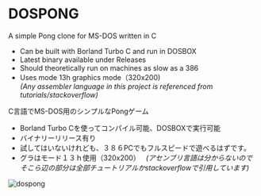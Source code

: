 # DOSPONG  
A simple Pong clone for MS-DOS written in C  
* Can be built with Borland Turbo C and run in DOSBOX  
* Latest binary available under Releases  
* Should theoretically run on machines as slow as a 386  
* Uses mode 13h graphics mode（320x200)  
*(Any assembler language in this project is referenced from tutorials/stackoverflow)*

C言語でMS-DOS用のシンプルなPongゲーム  
* Borland Turbo Cを使ってコンパイル可能、DOSBOXで実行可能  
* バイナリーリリース有り  
* 試してはいないけれども、３８６PCでもフルスピードで遊べるはずです。  
* グラはモード１３ｈ使用（320x200）  
*(アセンブリ言語は分からないのでそこら辺の部分は全部チュートリアルかstackoverflowで引用しています)*

![dospong](https://user-images.githubusercontent.com/5270809/35484894-1400ee94-0425-11e8-8798-2334f585fea6.png)
